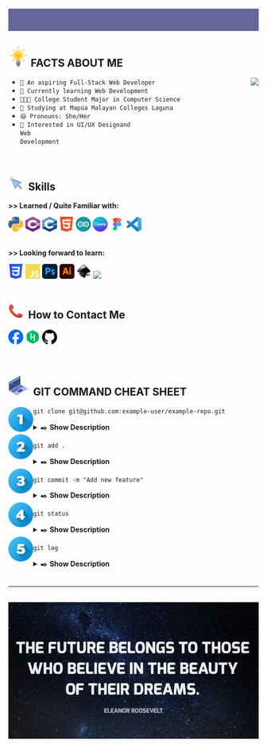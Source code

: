 <br>

<center><img src="logo/name-banner.gif" alt="name-banner" /></center>

## <img height="40" src="logo/facts.png" alt="facts-icon">&nbsp;FACTS ABOUT ME
<img align="right" src="https://i.pinimg.com/originals/2a/53/65/2a53651a35816f499270d8275fd5318f.gif" height="225">

- <code>🧞 An aspiring Full-Stack Web Developer</code>
- <code>🌱 Currently learning Web Development</code>
- <code>👩🏻‍🎓 College Student Major in Computer Science</code>
- <code>🏫 Studying at Mapúa Malayan Colleges Laguna</code>
- <code>😄 Pronouns: She/Her</code>
- <code>🌟 Interested in UI/UX Designand <br>Web Development</code>


<br>

## <img height="30" src="logo/mouse-pointer.png" alt="mouse-pointer-icon">&nbsp;&nbsp;Skills
<div>
    <p><b>&gt;&gt; Learned / Quite Familiar with:</b></p>
    <code><a href="https://www.python.org/" target="_blank"><img height="30" src="logo/python-logo.png" alt="python-logo"></a></code>
    <code><a href="https://www.w3schools.com/cs/index.php/" target="_blank"><img height="30" width="30" src="logo/csharp-logo.png" alt="csharp-logo"></a></code>
    <code><a href="https://www.w3schools.com/cpp/cpp_intro.asp" target="_blank"><img height="30" width="30" src="logo/cpp-logo.png" alt="cpp-logo"></a></code>
    <code><a href="https://www.w3schools.com/html/" target="_blank"><img height="30" src="logo/html-logo.png" alt="html-logo"></a></code>
    <code><a href="https://www.arduino.cc/" target="_blank"><img height="30" src="logo/arduino-logo.png" alt="arduino-logo"></a></code>
    <code><a href="https://www.canva.com/" target="_blank"><img height="30" src="logo/canva-logo.png" alt="canva-logo"></a></code>
    <code><a href="https://www.figma.com/" target="_blank"><img height="30" src="logo/figma-logo.jpg" alt="figma-logo"></a></code>
    <code><a href="https://code.visualstudio.com/" target="_blank"><img height="30" src="logo/vscode-logo.png" alt="vscode-logo"></a></code>
</div>
<br>
<div>
    <p><b>&gt;&gt; Looking forward to learn:</b></p>
    <code><a href="https://www.w3schools.com/css/" target="_blank"><img height="30" src="logo/css-logo.png" alt="css-logo"></a></code>
    <code><a href="https://www.javascript.com/" target="_blank"><img height="30" src="https://raw.githubusercontent.com/devicons/devicon/master/icons/javascript/javascript-plain.svg"></a></code>
    <code><a href="https://www.adobe.com/products/photoshop.html" target="_blank"><img height="30" src="logo/photoshop-logo.png" alt="photoshop-logo"></a></code>
    <code><a href="https://www.adobe.com/ph_en/products/illustrator.html" target="_blank"><img height="30" src="logo/illustrator-logo.png" alt="illustrator-logo"></a></code>
    <code><a href="https://inkscape.org/" target="_blank"><img height="30" src="logo/inkscape-logo.png" alt="inkscape-logo"></a></code>
    <code><a href="https://git-scm.com/" target="_blank"><img height="30" src="https://www.vectorlogo.zone/logos/git-scm/git-scm-icon.svg"></a></code>
</div>

<br>

## <img height="30" src="logo/phone.png" alt="phone-icon">&nbsp;&nbsp;How to Contact Me
<code><a href="https://www.facebook.com/nmdandosay13/"><img height="30" src="logo/facebook-logo.png" alt="facebook-logo"/></a></code>
<code><a href="https://www.hackerrank.com/profile/NoelaAndosay"><img height="30" src="logo/hackerrank-logo.png" alt="hackerrank-logo"/></a></code>
<code><a href="https://github.com/NMAndosay"><img height="30" src="logo/github-logo.png" alt="github-logo"/></a></code>

<br>

## <img height="40" src="logo/computer.png" alt="phone-icon">&nbsp;&nbsp;GIT COMMAND CHEAT SHEET
<img align="left" height="50" src="logo/num-one.png" alt="numberone-icon">

```md
git clone git@github.com:example-user/example-repo.git
```
<details>
<summary>✒️ <b>Show Description</b></summary>


> **[!IMPORTANT]**  
> This command is used to clone a remote repository to your local machine. It's typically the first command you run when you want to start working on a project that already exists on a remote server (like GitHub).

> **[!NOTE]**  
> **Parameters**: <br>
> git@github.com:USER-NAME/REPOSITORY-NAME.git: The SSH URL of the remote repository.

</details>

<img align="left" height="50" src="logo/num-two.png" alt="numbertwo-icon">

```md
git add .
```
<details>
<summary>✒️ <b>Show Description</b></summary>

> **[!IMPORTANT]**  
> This command is used to stage <i>all the changes</i> in the current directory for the next commit. It prepares the changes to be committed.

> **[!NOTE]**  
> **Parameters**: <br>
> '.' Represents the current directory. It specifies that you want to add all changes in the current directory and its subdirectories.

</details>

<img align="left" height="50" src="logo/num-three.png" alt="numberthree-icon">

```md
git commit -m "Add new feature"
```
<details>
<summary>✒️ <b>Show Description</b></summary>

> **[!IMPORTANT]**  
> This command is used to save the *staged changes* in the version history. The commit message should briefly describe the changes made in this commit.

> **[!NOTE]**  
> **Parameters**: <br>
> -m "your commit message": This flag allows you to add a commit message directly from the command line.

</details>

<img align="left" height="50" src="logo/num-four.png" alt="numberfour-icon">

```md
git status
```
<details>
<summary>✒️ <b>Show Description</b></summary>

> **[!IMPORTANT]**  
> This command shows the <i>status of changes</i> as untracked, modified, or staged. It helps you understand the current state of your working directory.

> **[!NOTE]**  
> **Parameters**: <br> No additional parameters are needed for this command.

</details>

<img align="left" height="50" src="logo/num-five.png" alt="numberfive-icon">

```md
git log
```
<details>
<summary>✒️ <b>Show Description</b></summary>

> **[!IMPORTANT]**  
>  This command displays a <i>log of all commits</i> in the repository, showing the commit history along with details such as author, date, and commit message.

> **[!NOTE]**  
> **Parameters**: <br> No additional parameters are needed for this command.

</details><br><hr><br>
<center><img src="logo/quotes-pic.jpg" alt="quotes"></center>